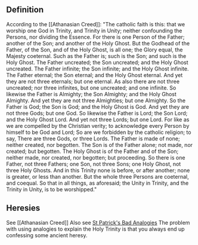 ## Definition
According to the [[Athanasian Creed]]:
"The catholic faith is this: that we worship one God in Trinity, and Trinity in Unity; neither confounding the Persons, nor dividing the Essence. For there is one Person of the Father; another of the Son; and another of the Holy Ghost. But the Godhead of the Father, of the Son, and of the Holy Ghost, is all one; the Glory equal, the Majesty coeternal. Such as the Father is; such is the Son; and such is the Holy Ghost. The Father uncreated; the Son uncreated; and the Holy Ghost uncreated. The Father infinite; the Son infinite; and the Holy Ghost infinite. The Father eternal; the Son eternal; and the Holy Ghost eternal. And yet they are not three eternals; but one eternal. As also there are not three uncreated; nor three infinites, but one uncreated; and one infinite. So likewise the Father is Almighty; the Son Almighty; and the Holy Ghost Almighty. And yet they are not three Almighties; but one Almighty. So the Father is God; the Son is God; and the Holy Ghost is God. And yet they are not three Gods; but one God. So likewise the Father is Lord; the Son Lord; and the Holy Ghost Lord. And yet not three Lords; but one Lord. For like as we are compelled by the Christian verity; to acknowledge every Person by himself to be God and Lord; So are we forbidden by the catholic religion; to say, There are three Gods, or three Lords. The Father is made of none; neither created, nor begotten. The Son is of the Father alone; not made, nor created; but begotten. The Holy Ghost is of the Father and of the Son; neither made, nor created, nor begotten; but proceeding. So there is one Father, not three Fathers; one Son, not three Sons; one Holy Ghost, not three Holy Ghosts. And in this Trinity none is before, or after another; none is greater, or less than another. But the whole three Persons are coeternal, and coequal. So that in all things, as aforesaid; the Unity in Trinity, and the Trinity in Unity, is to be worshipped."
## Heresies
See [[Athanasian Creed]]
Also see [St Patrick's Bad Analogies](https://www.youtube.com/watch?v=KQLfgaUoQCw)
The problem with using analogies to explain the Holy Trinity is that you always end up confessing some ancient heresy.